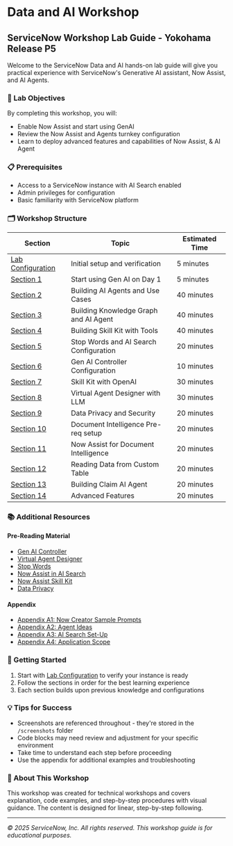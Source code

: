 # Data and AI Workshop

## ServiceNow Workshop Lab Guide - Yokohama Release P5

Welcome to the ServiceNow Data and AI hands-on lab guide will give you practical experience with ServiceNow's Generative AI assistant, Now Assist, and AI Agents.

### 🎯 Lab Objectives

By completing this workshop, you will:
- Enable Now Assist and start using GenAI
- Review the Now Assist and Agents turnkey configuration
- Learn to deploy advanced features and capabilities of Now Assist, & AI Agent

### 📋 Prerequisites

- Access to a ServiceNow instance with AI Search enabled
- Admin privileges for configuration
- Basic familiarity with ServiceNow platform

### 🗂️ Workshop Structure

| Section | Topic | Estimated Time |
|---------|-------|----------------|
| [Lab Configuration](lab-configuration.md) | Initial setup and verification | 5 minutes |
| [Section 1](section1-start-using-genai.md) | Start using Gen AI on Day 1 | 5 minutes |
| [Section 2](section2-building-agents-simple.md) | Building AI Agents and Use Cases | 40 minutes |
| [Section 3](section3-design-knowledge-graph.md) | Building Knowledge Graph and AI Agent | 40 minutes |
| [Section 4](section4-skill-kit.md) | Building Skill Kit with Tools | 40 minutes |
| [Section 5](section5-ai-search-stop-words.md) | Stop Words and AI Search Configuration | 20 minutes |
| [Section 6](section6-genai-controller-config.md) | Gen AI Controller Configuration | 10 minutes |
| [Section 7](section-skill-kit-with-open-ai.md) | Skill Kit with OpenAI  | 30 minutes |
| [Section 8](section8-virtual-agent-designer.md) | Virtual Agent Designer with LLM | 30 minutes |
| [Section 9](section9-data-privacy-security.md) | Data Privacy and Security | 20 minutes |
| [Section 10](section10-create-custom-table.md) | Document Intelligence Pre-req setup | 20 minutes |
| [Section 11](section11-nowassist-for-document-intelligence.md) | Now Assist for Document Intelligence | 20 minutes |
| [Section 12](section12-reading-custom-table-data.md) | Reading Data from Custom Table | 20 minutes |
| [Section 13](section13-builing-claim-ai-agent.md) | Building Claim AI Agent | 20 minutes |
| [Section 14](section14-advanced-features.md) | Advanced Features | 20 minutes |

### 📚 Additional Resources

#### Pre-Reading Material 

- [Gen AI Controller](https://servicenow.sharepoint.com/sites/PlatformEnablement/SitePages/Generative-AI-Controller-FAQ.aspx?csf=1&web=1&e=54Uc8d&CID=0e880fea-6825-4c4e-a852-5614db031661)
- [Virtual Agent Designer](https://www.servicenow.com/docs/csh?topicname=conversation-designer-virtual-agent.html&version=latest)
- [Stop Words](https://www.servicenow.com/docs/csh?topicname=stop-words-ais.html&version=latest)
- [Now Assist in AI Search](https://www.servicenow.com/docs/bundle/zurich-platform-administration/page/administer/ai-search/reference/now-assist-ais.html)
- [Now Assist Skill Kit](https://www.servicenow.com/docs/csh?topicname=exploring-now-assist-skill-kit.html&version=latest)
- [Data Privacy](https://www.servicenow.com/docs/bundle/zurich-platform-security/page/administer/security/concept/explore-now-assist-data-privacy.html)

#### Appendix

- [Appendix A1: Now Creator Sample Prompts](appendix-a1-sample-prompts.md)
- [Appendix A2: Agent Ideas](appendix-a2-agent-ideas.md)
- [Appendix A3: AI Search Set-Up](appendix-a3-ai-search-setup.md)
- [Appendix A4: Application Scope](appendix-a4-application-scope.md)

### 🚀 Getting Started

1. Start with [Lab Configuration](lab-configuration.md) to verify your instance is ready
2. Follow the sections in order for the best learning experience
3. Each section builds upon previous knowledge and configurations

### 💡 Tips for Success

- Screenshots are referenced throughout - they're stored in the `/screenshots` folder
- Code blocks may need review and adjustment for your specific environment
- Take time to understand each step before proceeding
- Use the appendix for additional examples and troubleshooting

### 📄 About This Workshop

This workshop was created for technical workshops and covers explanation, code examples, and step-by-step procedures with visual guidance. The content is designed for linear, step-by-step following.

---

*© 2025 ServiceNow, Inc. All rights reserved. This workshop guide is for educational purposes.*
